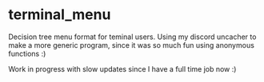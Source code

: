 # terminal_menu
Decision tree menu format for teminal users.
Using my discord uncacher to make a more generic program, since it was so much fun using anonymous functions :)

Work in progress with slow updates since I have a full time job now :)
